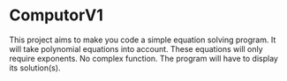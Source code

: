 # ComputorV1
This project aims to make you code a simple equation solving program. It will take polynomial equations into account. These equations will only require exponents. No complex function. The program will have to display its solution(s).
